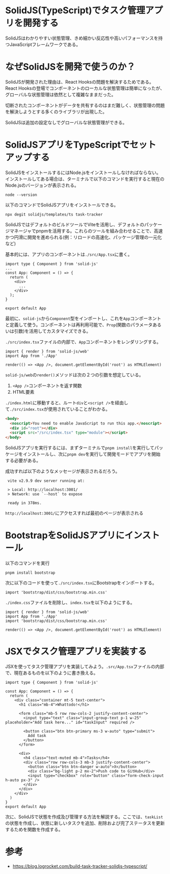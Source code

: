 # SolidJS(TypeScript)でタスク管理アプリを開発する

SolidJSはわかりやすい状態管理、きめ細かい反応性や高いパフォーマンスを持つJavaScriptフレームワークである。

# なぜSolidJSを開発で使うのか？

SolidJSが開発された理由は、React Hooksの問題を解決するためである。React Hooksの登場でコンポーネントのローカルな状態管理は簡単になったが、グローバルな状態管理は依然として複雑なままだった。

切断されたコンポーネントがデータを共有するのはまだ難しく、状態管理の問題を解決しようとする多くのライブラリが出現した。

SolidJSは追加の設定なしでグローバルな状態管理ができる。

# SolidJSアプリをTypeScriptでセットアップする

SolidJSをインストールするにはNode.jsをインストールしなければならない。インストールしてある場合は、ターミナルで以下のコマンドを実行すると現在のNode.jsのバージョンが表示される。

```
node --version
```

以下のコマンドでSolidJSアプリをインストールできる。

```
npx degit solidjs/templates/ts task-tracker
```

SolidJSではデフォルトのビルドツールでViteを活用し、デフォルトのパッケージマネージャでpnpmを活用する。これらのツールを組み合わせることで、高速かつ円滑に開発を進められる(例：リロードの高速化、パッケージ管理の一元化など)

基本的には、アプリのコンポーネントは`./src/App.tsx`に書く。

```tsx
import type { Component } from 'solid-js'
...
const App: Component = () => {
  return (
    <div>
      ...
    </div>
  );
}

export default App
```

最初に、`solid-js`から`Component`型をインポートし、これを`App`コンポーネントと定義して使う。コンポーネントは再利用可能で、`Prop`(関数のパラメータあるいは引数)を活用してカスタマイズできる。

`./src/index.tsx`ファイルの内部で、`App`コンポーネントをレンダリングする。

```tsx
import { render } from 'solid-js/web'
import App from './App'

render(() => <App />, document.getElementById('root') as HTMLElement)
```

`solid-js/web`の`render()`メソッドは次の２つの引数を想定している。

1. `<App />`コンポーネントを返す関数
2. HTML要素

`./index.html`に移動すると、ルート`div`と`<script />`を経由して`./src/index.tsx`が使用されていることがわかる。

```html
<body>
  <noscript>You need to enable JavaScript to run this app.</noscript>
  <div id="root"></div>
  <script src="/src/index.tsx" type="module"></script>
</body>
```

SolidJSアプリを実行するには、まずターミナルで`pnpm install`を実行してパッケージをインストールし、次に`pnpm dev`を実行して開発モードでアプリを開始する必要がある。

成功すれば以下のようなメッセージが表示されるだろう。

```
 vite v2.9.9 dev server running at:

 > Local: http://localhost:3001/
 > Network: use `--host` to expose

 ready in 378ms.
```

`http://localhost:3001/`にアクセスすれば最初のページが表示される

# BootstrapをSolidJSアプリにインストール

以下のコマンドを実行

```
pnpm install bootstrap
```

次に以下のコードを使って`./src/index.tsx`にBootstrapをインポートする。

```tsx
import 'bootstrap/dist/css/bootstrap.min.css'
```

`./index.css`ファイルを削除し、`index.tsx`を以下のようにする。

```tsx
import { render } from 'solid-js/web'
import App from './App'
import 'bootstrap/dist/css/bootstrap.min.css'

render(() => <App />, document.getElementById('root') as HTMLElement)
```

# JSXでタスク管理アプリを実装する

JSXを使ってタスク管理アプリを実装してみよう。`.src/App.tsx`ファイルの内部で、現在あるものを以下のように書き換える。

```tsx
import type { Component } from 'solid-js'

const App: Component = () => {
  return (
    <div class="container mt-5 text-center">
      <h1 class="mb-4">Whattodo!</h1>

      <form class="mb-5 row row-cols-2 justify-content-center">
        <input type="text" class="input-group-text p-1 w-25" placeholder="Add task here..." id="taskInput" required />

        <button class="btn btn-primary ms-3 w-auto" type="submit">
          Add task
        </button>
      </form>

      <div>
        <h4 class="text-muted mb-4">Tasks</h4>
        <div class="row row-cols-3 mb-3 justify-content-center">
          <button class="btn btn-danger w-auto">X</button>
          <div class="bg-light p-2 mx-2">Push code to GitHub</div>
          <input type="checkbox" role="button" class="form-check-input h-auto px-3" />
        </div>
      </div>
    </div>
  )
}
export default App
```

次に、SolidJSで状態を作成及び管理する方法を解説する。ここでは、`taskList`の状態を作成し、状態に新しいタスクを追加、削除および完了ステータスを更新するためを関数を作成する。

# 参考

* https://blog.logrocket.com/build-task-tracker-solidjs-typescript/